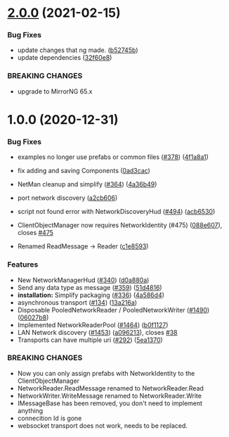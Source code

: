 # [2.0.0](https://github.com/MirrorNG/Discovery/compare/v1.0.0...v2.0.0) (2021-02-15)


### Bug Fixes

* update changes that ng made. ([b52745b](https://github.com/MirrorNG/Discovery/commit/b52745b403d6cd71654806a8d52e7e97bb54d8be))
* update dependencies ([32f60e8](https://github.com/MirrorNG/Discovery/commit/32f60e8717e22c1700098ade891c8481851aa02f))


### BREAKING CHANGES

* upgrade to MirrorNG 65.x

# 1.0.0 (2020-12-31)


### Bug Fixes

* examples no longer use prefabs or common files ([#378](https://github.com/MirrorNG/Discovery/issues/378)) ([4f1a8a1](https://github.com/MirrorNG/Discovery/commit/4f1a8a10571ddaccf793af1cb084d0b153c22e6c))
* fix adding and saving Components ([0ad3cac](https://github.com/MirrorNG/Discovery/commit/0ad3cac359ec6f46216ef712be036d1162d3f7b1))
* NetMan cleanup and simplify ([#364](https://github.com/MirrorNG/Discovery/issues/364)) ([4a36b49](https://github.com/MirrorNG/Discovery/commit/4a36b49e5fcb1710366b24bf84b9f3a9b559397e))
* port network discovery ([a2cb606](https://github.com/MirrorNG/Discovery/commit/a2cb6060669b7e09caf7396ba3baa4da15f30721))
* script not found error with NetworkDiscoveryHud ([#494](https://github.com/MirrorNG/Discovery/issues/494)) ([acb6530](https://github.com/MirrorNG/Discovery/commit/acb6530c9d477a3de527cf5b79d543376eadfb0e))


* ClientObjectManager now requires NetworkIdentity (#475) ([088e607](https://github.com/MirrorNG/Discovery/commit/088e607755da8e99de7af146ed1b097a11202a00)), closes [#475](https://github.com/MirrorNG/Discovery/issues/475)
* Renamed ReadMessage -> Reader ([c1e8593](https://github.com/MirrorNG/Discovery/commit/c1e85937939e0a2b534b6067de604a5e8475ff37))


### Features

* New NetworkManagerHud ([#340](https://github.com/MirrorNG/Discovery/issues/340)) ([d0a880a](https://github.com/MirrorNG/Discovery/commit/d0a880ab24c55d1ed3dd2ef462a5fc6eafbf220f))
* Send any data type as message ([#359](https://github.com/MirrorNG/Discovery/issues/359)) ([51d4816](https://github.com/MirrorNG/Discovery/commit/51d4816780384413f38d6f33dc0d87f3889f5ac9))
* **installation:** Simplify packaging ([#336](https://github.com/MirrorNG/Discovery/issues/336)) ([4a586d4](https://github.com/MirrorNG/Discovery/commit/4a586d4107ae74629a7968ae3401654f16c41291))
* asynchronous transport ([#134](https://github.com/MirrorNG/Discovery/issues/134)) ([13a216a](https://github.com/MirrorNG/Discovery/commit/13a216a52618a648823579a8f59a3867494219fa))
* Disposable PooledNetworkReader / PooledNetworkWriter ([#1490](https://github.com/MirrorNG/Discovery/issues/1490)) ([06027b8](https://github.com/MirrorNG/Discovery/commit/06027b8bf9f2ac783acfb98bb191b933267aa44d))
* Implemented NetworkReaderPool ([#1464](https://github.com/MirrorNG/Discovery/issues/1464)) ([b0f1127](https://github.com/MirrorNG/Discovery/commit/b0f112754765b185a6632f7944219c44fa1fe3d2))
* LAN Network discovery ([#1453](https://github.com/MirrorNG/Discovery/issues/1453)) ([a096213](https://github.com/MirrorNG/Discovery/commit/a0962135071be321effc665be3d4af4e9fba7a79)), closes [#38](https://github.com/MirrorNG/Discovery/issues/38)
* Transports can have multiple uri ([#292](https://github.com/MirrorNG/Discovery/issues/292)) ([5ea1370](https://github.com/MirrorNG/Discovery/commit/5ea1370f85dfefd98ac50639fc4d1b8d276a679f))


### BREAKING CHANGES

* Now you can only assign prefabs with NetworkIdentity to the ClientObjectManager
* NetworkReader.ReadMessage renamed to NetworkReader.Read
* NetworkWriter.WriteMessage renamed to NetworkReader.Write
* IMessageBase has been removed,  you don't need to implement anything
* connecition Id is gone
* websocket transport does not work,  needs to be replaced.
